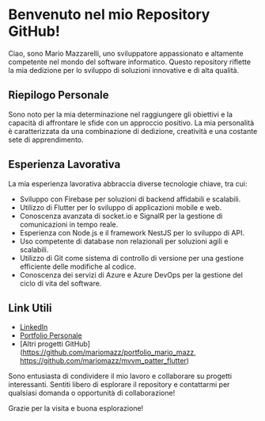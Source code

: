 # Benvenuto nel mio Repository GitHub!

Ciao, sono Mario Mazzarelli, uno sviluppatore appassionato e altamente competente nel mondo del software informatico. Questo repository riflette la mia dedizione per lo sviluppo di soluzioni innovative e di alta qualità.

## Riepilogo Personale

Sono noto per la mia determinazione nel raggiungere gli obiettivi e la capacità di affrontare le sfide con un approccio positivo. La mia personalità è caratterizzata da una combinazione di dedizione, creatività e una costante sete di apprendimento.

## Esperienza Lavorativa

La mia esperienza lavorativa abbraccia diverse tecnologie chiave, tra cui:

- Sviluppo con Firebase per soluzioni di backend affidabili e scalabili.
- Utilizzo di Flutter per lo sviluppo di applicazioni mobile e web.
- Conoscenza avanzata di socket.io e SignalR per la gestione di comunicazioni in tempo reale.
- Esperienza con Node.js e il framework NestJS per lo sviluppo di API.
- Uso competente di database non relazionali per soluzioni agili e scalabili.
- Utilizzo di Git come sistema di controllo di versione per una gestione efficiente delle modifiche al codice.
- Conoscenza dei servizi di Azure e Azure DevOps per la gestione del ciclo di vita del software.

## Link Utili

- [LinkedIn](https://www.linkedin.com/in/mario-mazzarelli-3749221ba/)
- [Portfolio Personale](https://mariom.org/)
- [Altri progetti GitHub](https://github.com/mariomazz/portfolio_mario_mazz, https://github.com/mariomazz/mvvm_patter_flutter)

Sono entusiasta di condividere il mio lavoro e collaborare su progetti interessanti. Sentiti libero di esplorare il repository e contattarmi per qualsiasi domanda o opportunità di collaborazione!

Grazie per la visita e buona esplorazione!

